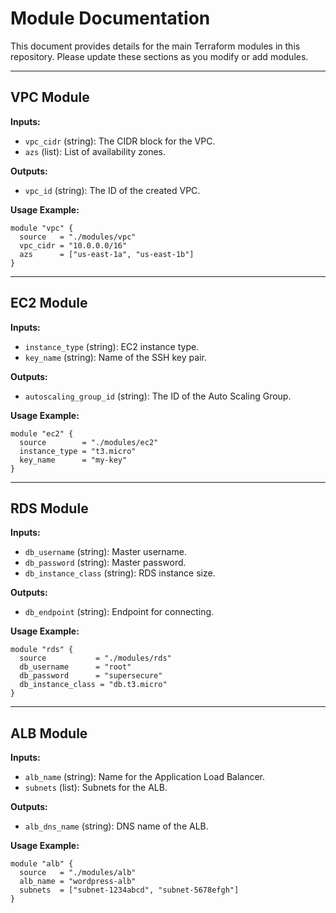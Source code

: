 # Module Documentation

This document provides details for the main Terraform modules in this repository. Please update these sections as you modify or add modules.

---

## VPC Module

**Inputs:**
- `vpc_cidr` (string): The CIDR block for the VPC.
- `azs` (list): List of availability zones.

**Outputs:**
- `vpc_id` (string): The ID of the created VPC.

**Usage Example:**
```hcl
module "vpc" {
  source   = "./modules/vpc"
  vpc_cidr = "10.0.0.0/16"
  azs      = ["us-east-1a", "us-east-1b"]
}
```

---

## EC2 Module

**Inputs:**
- `instance_type` (string): EC2 instance type.
- `key_name` (string): Name of the SSH key pair.

**Outputs:**
- `autoscaling_group_id` (string): The ID of the Auto Scaling Group.

**Usage Example:**
```hcl
module "ec2" {
  source        = "./modules/ec2"
  instance_type = "t3.micro"
  key_name      = "my-key"
}
```

---

## RDS Module

**Inputs:**
- `db_username` (string): Master username.
- `db_password` (string): Master password.
- `db_instance_class` (string): RDS instance size.

**Outputs:**
- `db_endpoint` (string): Endpoint for connecting.

**Usage Example:**
```hcl
module "rds" {
  source           = "./modules/rds"
  db_username      = "root"
  db_password      = "supersecure"
  db_instance_class = "db.t3.micro"
}
```

---

## ALB Module

**Inputs:**
- `alb_name` (string): Name for the Application Load Balancer.
- `subnets` (list): Subnets for the ALB.

**Outputs:**
- `alb_dns_name` (string): DNS name of the ALB.

**Usage Example:**
```hcl
module "alb" {
  source   = "./modules/alb"
  alb_name = "wordpress-alb"
  subnets  = ["subnet-1234abcd", "subnet-5678efgh"]
}


